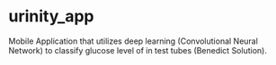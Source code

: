 # urinity_app
Mobile Application that utilizes deep learning (Convolutional Neural Network) to classify glucose level of in test tubes (Benedict Solution).
